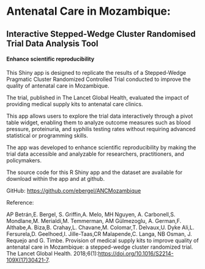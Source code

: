 # Antenatal Care in Mozambique:
 ## Interactive Stepped-Wedge Cluster Randomised Trial Data Analysis Tool

#### Enhance scientific reproducibility
This Shiny app is designed to replicate the results of a Stepped-Wedge Pragmatic Cluster Randomized Controlled Trial conducted to improve the quality of antenatal care in Mozambique.

The trial, published in The Lancet Global Health, evaluated the impact of providing medical supply kits to antenatal care clinics.

This app allows users to explore the trial data interactively through a pivot table widget, enabling them to analyze outcome measures such as blood pressure, proteinuria, and syphilis testing rates without requiring advanced statistical or programming skills.

The app was developed to enhance scientific reproducibility by making the trial data accessible and analyzable for researchers, practitioners, and policymakers.

The source code for this R Shiny app and the dataset are available for download within the app and at github.

GitHub: https://github.com/ebergel/ANCMozambique

Reference:

AP Betrán,E. Bergel, S. Griffin,A. Melo, MH Nguyen, A. Carbonell,S. Mondlane,M. Merialdi,M. Temmerman, AM Gülmezoglu, A. German,F. Althabe,A. Biza,B. Crahay,L. Chavane,M. Colomar,T. Delvaux,U. Dyke Ali,L. Fersurela,D. Geelhoed,I. Jille-Taas,CR Malapende,C. Langa, NB Osman, J. Requejo and G. Timbe. Provision of medical supply kits to improve quality of antenatal care in Mozambique: a stepped-wedge cluster randomized trial. The Lancet Global Health. 2018;6(1):https://doi.org/10.1016/S2214-109X(17)30421-7.
